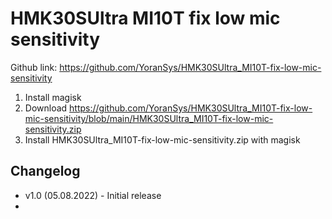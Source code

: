 #  HMK30SUltra MI10T fix low mic sensitivity 

Github link: https://github.com/YoranSys/HMK30SUltra_MI10T-fix-low-mic-sensitivity

1. Install magisk 
2. Download https://github.com/YoranSys/HMK30SUltra_MI10T-fix-low-mic-sensitivity/blob/main/HMK30SUltra_MI10T-fix-low-mic-sensitivity.zip
3. Install HMK30SUltra_MI10T-fix-low-mic-sensitivity.zip with magisk
## Changelog

* v1.0 (05.08.2022) - Initial release
* 

